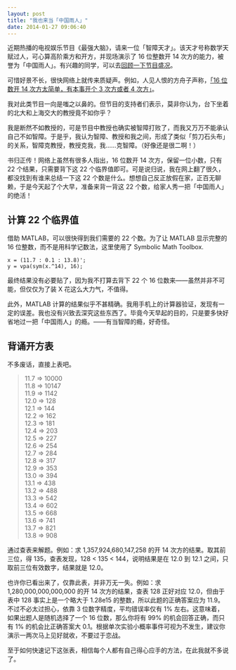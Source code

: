 ```yaml
---
layout: post
title: "我也来当「中国雨人」"
date: 2014-01-27 09:06:40
---
```


近期热播的电视娱乐节目《最强大脑》，请来一位「智障天才」。该天才号称数学天赋过人，可心算高阶乘方和开方，并现场演示了 16 位整数开 14 次方的能力，被誉为「中国雨人」。有兴趣的同学，可以去[回顾一下节目盛况][1]。

可惜好景不长，很快网络上就传来质疑声。例如，人见人恨的方舟子声称，[「16 位数开 14 次方太简单，有本事开个 3 次方或者 4 次方」][2]。

我对此类节目一向是嗤之以鼻的。但节目的支持者们表示，莫非你认为，台下坐着的北大和上海交大的教授竟不如你乎？

我是断然不如教授的，可是节目中教授也确实被智障打败了，而我又万万不能承认自己不如智障。于是乎，我认为智障、教授和我之间，形成了类似「剪刀石头布」的关系，智障克教授，教授克我，我……克智障。（好像还是很二啊！）

书归正传！网络上虽然有很多人指出，16 位数开 14 次方，保留一位小数，只有 22 个结果，只需要背下这 22 个临界值即可。可是说归说，我在网上翻了很久，都没找到有谁来总结一下这 22 个数是什么。想想自己反正放假在家，正百无聊赖，于是今天起了个大早，准备来背一背这 22 个数，给家人秀一把「中国雨人」的绝活！

计算 22 个临界值
--------------------

借助 MATLAB，可以很快得到我们需要的 22 个数。为了让 MATLAB 显示完整的 16 位整数，而不是用科学记数法，这里使用了 Symbolic Math Toolbox.

```
x = (11.7 : 0.1 : 13.8)';
y = vpa(sym(x.^14), 16);
```

最终结果没有必要贴了，因为我不打算去背下 22 个 16 位数来——虽然并非不可能，但仅仅为了装 X 花这么大力气，不值得。

此外，MATLAB 计算的结果似乎不甚精确。我用手机上的计算器验证，发现有一定的误差。我也没有兴致去深究这些东西了。毕竟今天早起的目的，只是要多快好省地过一把「中国雨人」的瘾。——有当智障的瘾，好奇怪。

背诵开方表
-----------

不多废话，直接上表吧。

> 11.7 => 10000  
> 11.8 => 10147  
> 11.9 => 1142  
> 12.0 => 128  
> 12.1 => 144  
> 12.2 => 162  
> 12.3 => 181  
> 12.4 => 203  
> 12.5 => 227  
> 12.6 => 254  
> 12.7 => 284  
> 12.8 => 317  
> 12.9 => 353  
> 13.0 => 394  
> 13.1 => 438  
> 13.2 => 488  
> 13.3 => 542  
> 13.4 => 602  
> 13.5 => 668  
> 13.6 => 741  
> 13.7 => 821  
> 13.8 => 908  

通过查表来解题。例如：求 1,357,924,680,147,258 的开 14 次方的结果。取其前三位，得 135，查表发现，128 < 135 < 144，说明结果是在 12.0 到 12.1 之间，只取前三位有效数字，结果就是 12.0。

也许你已看出来了，仅靠此表，并非万无一失。例如：求 1,280,000,000,000,000 的开 14 次方的结果，查表 128 正好对应 12.0，但由于表中 128 事实上是一个略大于 1.28e15 的整数，所以此题的正确答案应为 11.9。不过不必太过担心，依靠 3 位数字精度，平均错误率仅有 1% 左右。这意味着，如果出题人是随机选择了一个 16 位数，那么你将有 99% 的机会回答正确，而只有 1% 的机会比正确答案大 0.1。根据单次实验小概率事件可视为不发生，建议你演示一两次马上见好就收，不要过于恋战。

至于如何快速记下这张表，相信每个人都有自己得心应手的方法，在此我就不多说了。

[1]: http://v.youku.com/v_show/id_XNjYzMDYzNDky.html "“中国雨人”周玮 展现超强数学天赋 140117 最强大脑 - 优酷视频"

[2]: http://zybuluo.com/zealotrush/note/3095 "速算16位数开14次方 “中国雨人”真是数学天才？"
